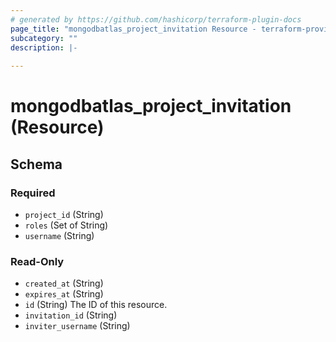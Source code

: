 ```yaml
---
# generated by https://github.com/hashicorp/terraform-plugin-docs
page_title: "mongodbatlas_project_invitation Resource - terraform-provider-mongodbatlas"
subcategory: ""
description: |-
  
---
```


# mongodbatlas_project_invitation (Resource)





<!-- schema generated by tfplugindocs -->
## Schema

### Required

- `project_id` (String)
- `roles` (Set of String)
- `username` (String)

### Read-Only

- `created_at` (String)
- `expires_at` (String)
- `id` (String) The ID of this resource.
- `invitation_id` (String)
- `inviter_username` (String)
